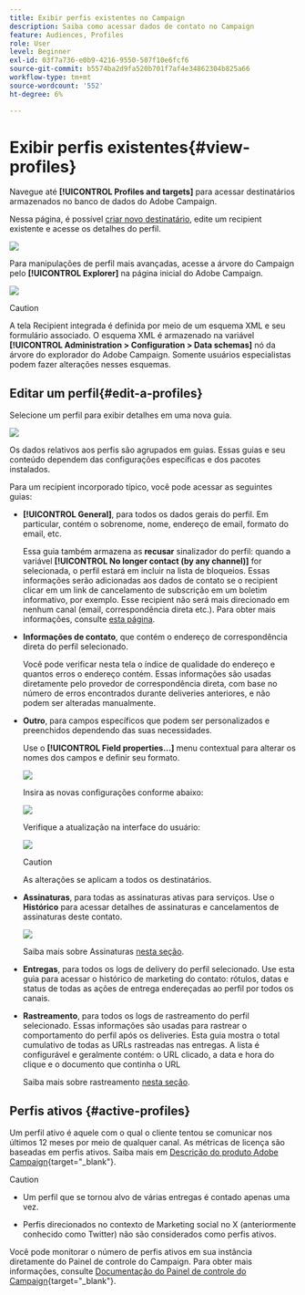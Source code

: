 ```yaml
---
title: Exibir perfis existentes no Campaign
description: Saiba como acessar dados de contato no Campaign
feature: Audiences, Profiles
role: User
level: Beginner
exl-id: 03f7a736-e0b9-4216-9550-507f10e6fcf6
source-git-commit: b5574ba2d9fa520b701f7af4e34862304b825a66
workflow-type: tm+mt
source-wordcount: '552'
ht-degree: 6%

---
```


# Exibir perfis existentes{#view-profiles}

Navegue até **[!UICONTROL Profiles and targets]** para acessar destinatários armazenados no banco de dados do Adobe Campaign.

Nessa página, é possível [criar novo destinatário](create-profiles.md), edite um recipient existente e acesse os detalhes do perfil.

![](assets/profiles-and-targets.png)

Para manipulações de perfil mais avançadas, acesse a árvore do Campaign pelo **[!UICONTROL Explorer]** na página inicial do Adobe Campaign.

![](assets/recipients-in-explorer.png)


>[!CAUTION]
>
>A tela Recipient integrada é definida por meio de um esquema XML e seu formulário associado. O esquema XML é armazenado na variável **[!UICONTROL Administration > Configuration > Data schemas]** nó da árvore do explorador do Adobe Campaign. Somente usuários especialistas podem fazer alterações nesses esquemas.
>

## Editar um perfil{#edit-a-profiles}

Selecione um perfil para exibir detalhes em uma nova guia.

![](assets/edit-a-profile.png)

Os dados relativos aos perfis são agrupados em guias. Essas guias e seu conteúdo dependem das configurações específicas e dos pacotes instalados.

Para um recipient incorporado típico, você pode acessar as seguintes guias:

* **[!UICONTROL General]**, para todos os dados gerais do perfil. Em particular, contém o sobrenome, nome, endereço de email, formato do email, etc.

  Essa guia também armazena as **recusar** sinalizador do perfil: quando a variável **[!UICONTROL No longer contact (by any channel)]** for selecionada, o perfil estará em incluir na lista de bloqueios. Essas informações serão adicionadas aos dados de contato se o recipient clicar em um link de cancelamento de subscrição em um boletim informativo, por exemplo. Esse recipient não será mais direcionado em nenhum canal (email, correspondência direta etc.). Para obter mais informações, consulte [esta página](../send/quarantines.md).

* **Informações de contato**, que contém o endereço de correspondência direta do perfil selecionado.

  Você pode verificar nesta tela o índice de qualidade do endereço e quantos erros o endereço contém. Essas informações são usadas diretamente pelo provedor de correspondência direta, com base no número de erros encontrados durante deliveries anteriores, e não podem ser alteradas manualmente.

* **Outro**, para campos específicos que podem ser personalizados e preenchidos dependendo das suas necessidades.

  Use o **[!UICONTROL Field properties…]** menu contextual para alterar os nomes dos campos e definir seu formato.

  ![](assets/other-tab-field-properties.png)

  Insira as novas configurações conforme abaixo:

  ![](assets/change-field-properties.png)

  Verifique a atualização na interface do usuário:

  ![](assets/other-tab-updated.png)


  >[!CAUTION]
  >As alterações se aplicam a todos os destinatários.
  >


* **Assinaturas**, para todas as assinaturas ativas para serviços. Use o **Histórico** para acessar detalhes de assinaturas e cancelamentos de assinaturas deste contato.

  ![](assets/subscription-tab.png)

  Saiba mais sobre Assinaturas [nesta seção](../start/subscriptions.md).

* **Entregas**, para todos os logs de delivery do perfil selecionado. Use esta guia para acessar o histórico de marketing do contato: rótulos, datas e status de todas as ações de entrega endereçadas ao perfil por todos os canais.


* **Rastreamento**, para todos os logs de rastreamento do perfil selecionado. Essas informações são usadas para rastrear o comportamento do perfil após os deliveries. Esta guia mostra o total cumulativo de todas as URLs rastreadas nas entregas. A lista é configurável e geralmente contém: o URL clicado, a data e hora do clique e o documento que continha o URL

  Saiba mais sobre rastreamento [nesta seção](../start/tracking.md).


## Perfis ativos {#active-profiles}

Um perfil ativo é aquele com o qual o cliente tentou se comunicar nos últimos 12 meses por meio de qualquer canal. As métricas de licença são baseadas em perfis ativos. Saiba mais em [Descrição do produto Adobe Campaign](https://helpx.adobe.com/br/legal/product-descriptions/adobe-campaign-managed-cloud-services.html){target="_blank"}.

>[!CAUTION]
>
>* Um perfil que se tornou alvo de várias entregas é contado apenas uma vez.
>
>* Perfis direcionados no contexto de Marketing social no X (anteriormente conhecido como Twitter) não são considerados como perfis ativos.

Você pode monitorar o número de perfis ativos em sua instância diretamente do Painel de controle do Campaign. Para obter mais informações, consulte [Documentação do Painel de controle do Campaign](https://experienceleague.adobe.com/docs/control-panel/using/performance-monitoring/active-profiles-monitoring.html?lang=pt-BR){target="_blank"}.
